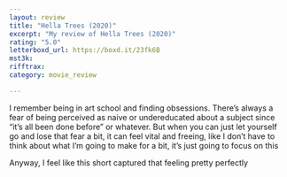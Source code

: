 ```yaml
---
layout: review
title: "Hella Trees (2020)"
excerpt: "My review of Hella Trees (2020)"
rating: "5.0"
letterboxd_url: https://boxd.it/23fk6B
mst3k: 
rifftrax: 
category: movie_review

---
```


I remember being in art school and finding obsessions. There’s always a fear of being perceived as naive or undereducated about a subject since “it’s all been done before” or whatever. But when you can just let yourself go and lose that fear a bit, it can feel vital and freeing, like I don’t have to think about what I’m going to make for a bit, it’s just going to focus on this

Anyway, I feel like this short captured that feeling pretty perfectly
